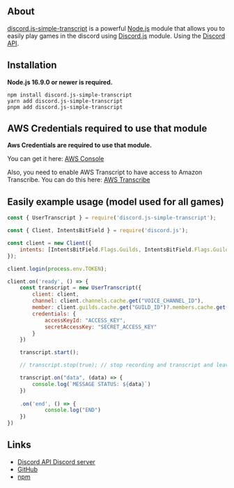 ## About

[discord.js-simple-transcript](https://github.com/SrWhale/discord.js-simple-transcript) is a powerful [Node.js](https://nodejs.org) module that allows you to easily play games in the discord using [Discord.js](https://github.com/discordjs/discord.js) module.
Using the [Discord API](https://discord.com/developers/docs/intro).

## Installation

**Node.js 16.9.0 or newer is required.**

```sh-session
npm install discord.js-simple-transcript
yarn add discord.js-simple-transcript
pnpm add discord.js-simple-transcript
```

## AWS Credentials required to use that module

**Aws Credentials are required to use that module.**

You can get it here: [AWS Console](https://us-east-1.console.aws.amazon.com/iamv2/home?region=us-east-1#/security_credentials)

Also, you need to enable AWS Transcript to have access to Amazon Transcribe. You can do this here: [AWS Transcribe](https://us-east-1.console.aws.amazon.com/transcribe/)

## Easily example usage (model used for all games)

```js
const { UserTranscript } = require('discord.js-simple-transcript');

const { Client, IntentsBitField } = require('discord.js');

const client = new Client({
    intents: [IntentsBitField.Flags.Guilds, IntentsBitField.Flags.GuildMessages, IntentsBitField.Flags.GuildVoiceStates, IntentsBitField.Flags.GuildMembers]
});

client.login(process.env.TOKEN);

client.on('ready', () => {
    const transcript = new UserTranscript({
        client: client,
        channel: client.channels.cache.get("VOICE_CHANNEL_ID"),
        member: client.guilds.cache.get("GUILD_ID")?.members.cache.get("MEMBER_ID"),
        credentials: {
            accessKeyId: "ACCESS_KEY",
            secretAccessKey: "SECRET_ACCESS_KEY"
        }
    })

    transcript.start();

    // transcript.stop(true); // stop recording and transcript and leave voice channel

    transcript.on("data", (data) => {
        console.log(`MESSAGE STATUS: ${data}`)
    })
    
    .on('end', () => {
            console.log("END")
    })
})

```

## Links

- [Discord API Discord server](https://discord.gg/discord-api)
- [GitHub](https://github.com/discordjs/discord.js)
- [npm](https://www.npmjs.com/package/discord.js-simple-transcript)